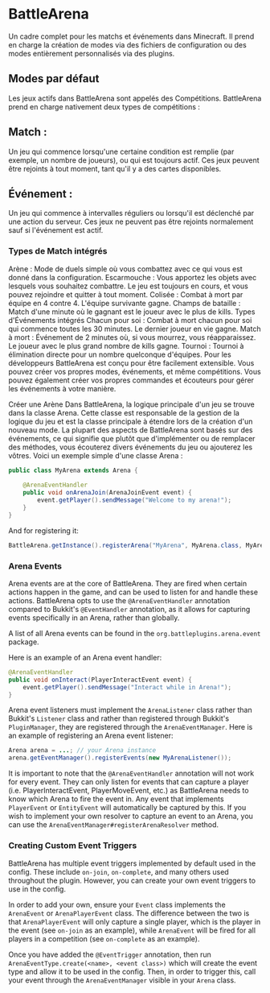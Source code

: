 # BattleArena
Un cadre complet pour les matchs et événements dans Minecraft. Il prend en charge la création de modes via des fichiers de configuration ou des modes entièrement personnalisés via des plugins.

## Modes par défaut
Les jeux actifs dans BattleArena sont appelés des Compétitions. BattleArena prend en charge nativement deux types de compétitions :

## Match : 
Un jeu qui commence lorsqu'une certaine condition est remplie (par exemple, un nombre de joueurs), ou qui est toujours actif. Ces jeux peuvent être rejoints à tout moment, tant qu'il y a des cartes disponibles.

## Événement : 
Un jeu qui commence à intervalles réguliers ou lorsqu'il est déclenché par une action du serveur. Ces jeux ne peuvent pas être rejoints normalement sauf si l'événement est actif.

### Types de Match intégrés

Arène : Mode de duels simple où vous combattez avec ce qui vous est donné dans la configuration.
Escarmouche : Vous apportez les objets avec lesquels vous souhaitez combattre. Le jeu est toujours en cours, et vous pouvez rejoindre et quitter à tout moment.
Colisée : Combat à mort par équipe en 4 contre 4. L'équipe survivante gagne.
Champs de bataille : Match d'une minute où le gagnant est le joueur avec le plus de kills.
Types d'Événements intégrés
Chacun pour soi : Combat à mort chacun pour soi qui commence toutes les 30 minutes. Le dernier joueur en vie gagne.
Match à mort : Événement de 2 minutes où, si vous mourrez, vous réapparaissez. Le joueur avec le plus grand nombre de kills gagne.
Tournoi : Tournoi à élimination directe pour un nombre quelconque d'équipes.
Pour les développeurs
BattleArena est conçu pour être facilement extensible. Vous pouvez créer vos propres modes, événements, et même compétitions. Vous pouvez également créer vos propres commandes et écouteurs pour gérer les événements à votre manière.

Créer une Arène
Dans BattleArena, la logique principale d'un jeu se trouve dans la classe Arena. Cette classe est responsable de la gestion de la logique du jeu et est la classe principale à étendre lors de la création d'un nouveau mode. La plupart des aspects de BattleArena sont basés sur des événements, ce qui signifie que plutôt que d'implémenter ou de remplacer des méthodes, vous écouterez divers événements du jeu ou ajouterez les vôtres. Voici un exemple simple d'une classe Arena :
```java
public class MyArena extends Arena {
    
    @ArenaEventHandler
    public void onArenaJoin(ArenaJoinEvent event) {
        event.getPlayer().sendMessage("Welcome to my arena!");
    }
}
```

And for registering it:
```java
BattleArena.getInstance().registerArena("MyArena", MyArena.class, MyArena::new);
```

### Arena Events
Arena events are at the core of BattleArena. They are fired when certain actions happen in the game, and can be used to listen for and handle these actions. BattleArena opts to use the `@ArenaEventHandler` annotation compared to Bukkit's `@EventHandler` annotation, as it allows for capturing events specifically in an Arena, rather than globally. 

A list of all Arena events can be found in the `org.battleplugins.arena.event` package.

Here is an example of an Arena event handler:
```java
@ArenaEventHandler
public void onInteract(PlayerInteractEvent event) {
    event.getPlayer().sendMessage("Interact while in Arena!");
}
```

Arena event listeners must implement the `ArenaListener` class rather than Bukkit's `Listener` class and rather than registered through Bukkit's `PluginManager`, they are registered through the `ArenaEventManager`. Here is an example of registering an Arena event listener:
```java
Arena arena = ...; // your Arena instance
arena.getEventManager().registerEvents(new MyArenaListener());
```

It is important to note that the `@ArenaEventHandler` annotation will not work for every event. They can only listen for events that can capture a player (i.e. PlayerInteractEvent, PlayerMoveEvent, etc.) as BattleArena needs to know which Arena to fire the event in. Any event that implements `PlayerEvent` or `EntityEvent` will automatically be captured by this. If you wish to implement your own resolver to capture an event to an Arena, you can use the `ArenaEventManager#registerArenaResolver` method.

### Creating Custom Event Triggers
BattleArena has multiple event triggers implemented by default used in the config. These include `on-join`, `on-complete`, and many others used throughout the plugin. However, you can create your own event triggers to use in the config. 

In order to add your own, ensure your `Event` class implements the `ArenaEvent` or `ArenaPlayerEvent` class. The difference between the two is that `ArenaPlayerEvent` will only capture a single player, which is the player in the event (see `on-join` as an example), while `ArenaEvent` will be fired for all players in a competition (see `on-complete` as an example).

Once you have added the `@EventTrigger` annotation, then run `ArenaEventType.create(<name>, <event class>)` which will create the event type and allow it to be used in the config. Then, in order to trigger this, call your event through the `ArenaEventManager` visible in your `Arena` class.